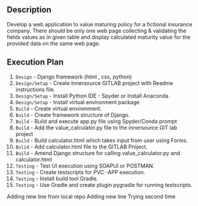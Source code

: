 ## Description

Develop a web application to value maturing policy for a fictional insurance company.
There should be only one web page collecting & validating the fields values as in given table and display calculated maturity value for the provided data on the same web page.

## Execution Plan

1.	`Design` - Django framework (html , css, python)
2.	`Design/Setup` - Create Innersource GITLAB project with Readme instructions file.
3.	`Design/Setup` - Install Python IDE - Spyder or Install Anaconda.
4.	`Design/Setup` - Install virtual environment package
5.	`Build` - Create virtual environment.
6.	`Build` - Create framework structure of Django.
7.	`Build` - Build and execute app.py file using Spyder/Conda prompt
8.	`Build` - Add the value_calculator.py file to the innersource GIT lab project
9.	`Build` - Build calculator.html which takes input from user using Forms.
10.	`Bulid` - Add calculator.html file to the GITLAB Project.
11.	`Build` - Amend Django structure for calling value_calculator.py and calculator.html
12.	`Testing` - Test UI execution using SOAPUI or POSTMAN.
13.	`Testing` - Create testscripts for PVC -APP execution.
14.	`Testing` - Install build tool Gradle.
15.	`Testing` - Use Gradle and create plugin pygradle for running testscripts.

Adding new line from local repo
Adding new line
Trying second time
